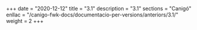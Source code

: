 +++
date        = "2020-12-12"
title       = "3.1"
description = "3.1"
sections    = "Canigó"
enllac		= "/canigo-fwk-docs/documentacio-per-versions/anteriors/3.1/"
weight		= 2
+++
